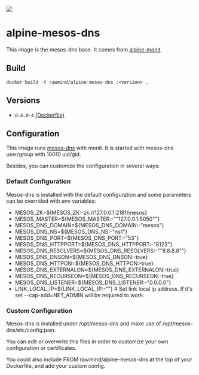 [![](https://images.microbadger.com/badges/image/rawmind/alpine-mesos-dns.svg)](https://microbadger.com/images/rawmind/alpine-mesos-dns "Get your own image badge on microbadger.com")

alpine-mesos-dns 
==============

This image is the mesos-dns base. It comes from [alpine-monit][alpine-monit].

## Build

```
docker build -t rawmind/alpine-mesos-dns :<version> .
```

## Versions

- `0.6.0-4` [(Dockerfile)](https://github.com/rawmind0/alpine-mesos-dns/blob/0.6.0-4/Dockerfile)


## Configuration

This image runs [mesos-dns][mesos-dns] with monit. It is started with mesos-dns user/group with 10010 uid/gid.

Besides, you can customize the configuration in several ways:

### Default Configuration

Mesos-dns is installed with the default configuration and some parameters can be overrided with env variables:

- MESOS_ZK=${MESOS_ZK:-zk://127.0.0.1:2181/mesos}
- MESOS_MASTER=${MESOS_MASTER:-"\"127.0.0.1:5050\""}
- MESOS_DNS_DOMAIN=${MESOS_DNS_DOMAIN:-"mesos"}
- MESOS_DNS_NS=${MESOS_DNS_NS:-"ns1"}
- MESOS_DNS_PORT=${MESOS_DNS_PORT:-"53"}
- MESOS_DNS_HTTPPORT=${MESOS_DNS_HTTPPORT:-"8123"}
- MESOS_DNS_RESOLVERS=${MESOS_DNS_RESOLVERS:-"\"8.8.8.8\""}
- MESOS_DNS_DNSON=${MESOS_DNS_DNSON:-true}
- MESOS_DNS_HTTPON=${MESOS_DNS_HTTPON:-true}
- MESOS_DNS_EXTERNALON=${MESOS_DNS_EXTERNALON:-true}
- MESOS_DNS_RECURSEON=${MESOS_DNS_RECURSEON:-true}
- MESOS_DNS_LISTENER=${MESOS_DNS_LISTENER:-"0.0.0.0"}
- LINK_LOCAL_IP=${LINK_LOCAL_IP:-""}     	# Set link local ip address. If it's set --cap-add=NET_ADMIN will be required to work.

### Custom Configuration

Mesos-dns is installed under /opt/mesos-dns and make use of /opt/mesos-dns/etc/config.json.

You can edit or overwrite this files in order to customize your own configuration or certificates.

You could also include FROM rawmind/alpine-mesos-dns at the top of your Dockerfile, and add your custom config.



[alpine-monit]: https://github.com/rawmind0/alpine-monit/
[mesos-dns]: https://github.com/mesosphere/mesos-dns

